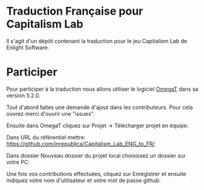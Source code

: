 # Traduction Française pour Capitalism Lab
Il s'agit d'un dépôt contenant la traduction pour le jeu Capitalism Lab de Enlight Software.

# Participer
Pour participer à la traduction nous allons utiliser le logiciel [OmegaT](https://omegat.org/) dans sa version 5.2.0.

Tout d'abord faites une demande d'ajout dans les contributeurs. Pour cela ouvrez merci d'ouvrir une "issues".

Ensuite dans OmegaT cliquez sur Projet -> Télécharger projet en équipe:

Dans URL du référentiel mettre: https://github.com/inrepublica/Capitalism_Lab_ENG_to_FR/

Dans dossier Nouveau dossier du projet local choisissez un dossier sur votre PC:

Une fois vos contributions effectuées, cliquez sur Enregistrer et ensuite indiquez votre nom d'utilisateur et votre mot de passe github:


